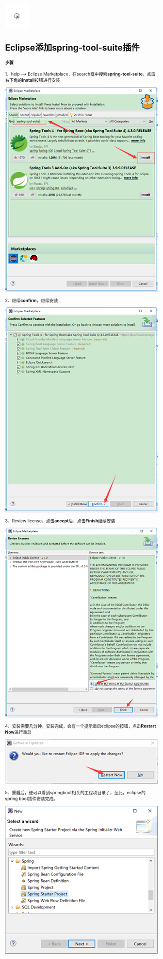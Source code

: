 [<img src="../../index.jpg" width = "80" height = "80"  />](../../index.md#index)

<h1 id="EB">Eclipse添加spring-tool-suite插件</h1>

<h4>步骤</h4>

1、help --> Eclipse Marketplace，在search框中搜索**spring-tool-suite**，点击右下角的**install**按钮进行安装

![](../img/Eclipse/E001.png)

2、继续**confirm**，继续安装

![](../img/Eclipse/E002.png)

3、Review license，点击**accept**后，点击**Finish**继续安装

![](../img/Eclipse/E003.png)

4、安装需要几分钟，安装完成，会有一个提示重启eclipse的按钮，点击**Restart Now**进行重启

![](../img/Eclipse/E004.png)

5、重启后，便可以看到springboot相关的工程项目录了，至此，eclipse的spring boot插件安装完成。

![](../img/Eclipse/E005.png)